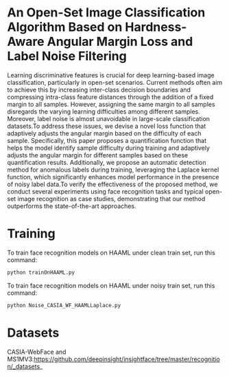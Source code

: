 # An Open-Set Image Classification Algorithm Based on Hardness-Aware Angular Margin Loss and Label Noise Filtering
Learning discriminative features is crucial for deep learning-based image classification, particularly in open-set scenarios. Current methods often aim to achieve this by increasing inter-class decision boundaries and compressing intra-class feature distances through the addition of a fixed margin to all samples.  However, assigning the same margin to all samples disregards the varying learning difficulties among different samples. Moreover, label noise is almost unavoidable in large-scale classification datasets.To address these issues, we devise a novel loss function that adaptively adjusts the angular margin based on the difficulty of each sample. Specifically, this paper proposes a quantification function that helps the model identify sample difficulty during training and adaptively adjusts the angular margin for different samples based on these quantification results. Additionally, we propose an automatic detection method for anomalous labels during training, leveraging the Laplace kernel function, which significantly enhances model performance in the presence of noisy label data.To verify the effectiveness of the proposed method, we conduct several experiments using face recognition tasks and typical open-set image recognition as case studies, demonstrating that our method outperforms the state-of-the-art approaches.

# Training
To train face recognition models on HAAML under clean train set, run this command:
```python
python trainOnHAAML.py 
```
To train face recognition models on HAAML under noisy train set, run this command:
```python
python Noise_CASIA_WF_HAAMLLaplace.py 
```
# Datasets
CASIA-WebFace and MS1MV3:https://github.com/deepinsight/insightface/tree/master/recognition/_datasets_
